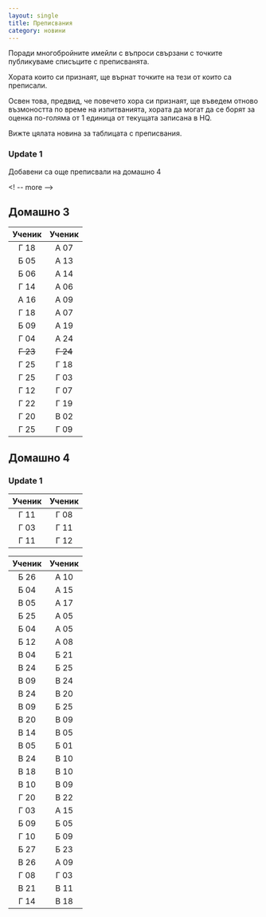 ```yaml
---
layout: single
title: Преписвания
category: новини
---
```


Поради многобройните имейли с въпроси свързани с точките публикуваме списъците с преписванята.

Хората които си признаят, ще върнат точките на тези от които са преписали.

Освен това, предвид, че повечето хора си признаят, ще въведем отново възмоността по време на изпитванията,
хората да могат да се борят за оценка по-голяма от 1 единица от текущата записана в HQ.

Вижте цялата новина за таблицата с преписвания.

### Update 1
Добавени са още преписвали на домашно 4

<! -- more -->

## Домашно 3

| Ученик | Ученик |
|:----:|:----:|
| Г 18 | А 07 |
| Б 05 | А 13 |
| Б 06 | А 14 |
| Г 14 | А 06 |
| А 16 | А 09 |
| Г 18 | А 07 |
| Б 09 | А 19 |
| Г 04 | А 24 |
| ~~Г 23~~ | ~~Г 24~~ |
| Г 25 | Г 18 |
| Г 25 | Г 03 |
| Г 12 | Г 07 |
| Г 22 | Г 19 |
| Г 20 | В 02 |
| Г 25 | Г 09 |

## Домашно 4

### Update 1

| Ученик | Ученик |
|:----:|:----:|
| Г 11 | Г 08 |
| Г 03 | Г 11 |
| Г 11 | Г 12 |

| Ученик | Ученик |
|:----:|:----:|
| Б 26 | А 10 |
| Б 04 | А 15 |
| В 05 | А 17 |
| Б 25 | А 05 |
| Б 04 | А 05 |
| Б 12 | А 08 |
| В 04 | Б 21 |
| В 24 | Б 25 |
| В 09 | В 24 |
| В 24 | В 20 |
| В 09 | Б 25 |
| В 20 | В 09 |
| В 14 | В 05 |
| В 05 | Б 01 |
| В 24 | В 10 |
| В 18 | В 10 |
| В 10 | В 09 |
| Г 20 | В 22 |
| Г 03 | А 15 |
| Б 09 | Б 05 |
| Г 10 | Б 09 |
| Б 27 | Б 23 |
| В 26 | А 09 |
| Г 08 | Г 03 |
| В 21 | В 11 |
| Г 14 | В 18 |
